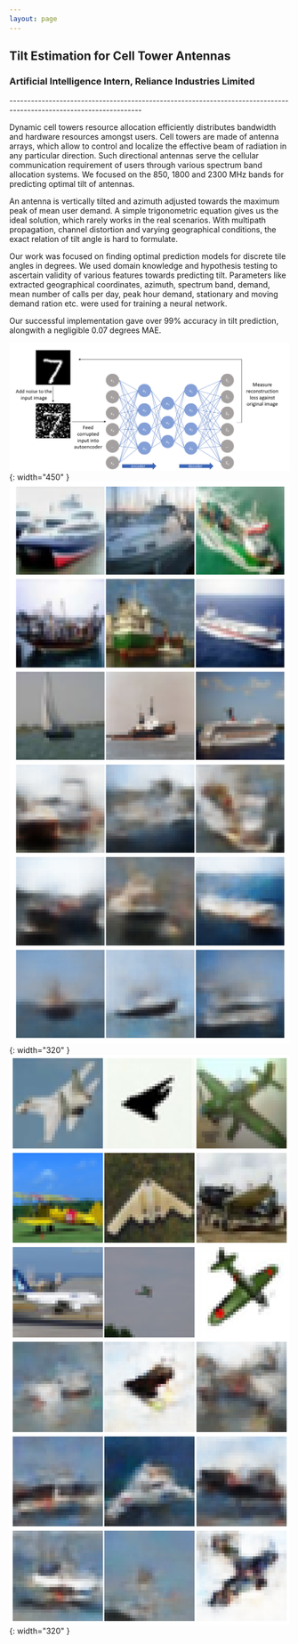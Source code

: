 ```yaml
---
layout: page
---
```

<h2><b>Tilt Estimation for Cell Tower Antennas</b></h2>
<h3><b> Artificial Intelligence Intern, Reliance Industries Limited</b></h3>
-------------------------------------------------------------------------------------------------------------------

Dynamic cell towers resource allocation efficiently distributes bandwidth and hardware resources amongst users. Cell towers are made of antenna 
arrays, which allow to control and localize the effective beam of radiation in any particular direction. Such directional antennas serve the 
cellular communication requirement of users through various spectrum band allocation systems. We focused on the 850, 1800 and 2300 MHz bands 
for predicting optimal tilt of antennas.   

An antenna is vertically tilted and azimuth adjusted towards the maximum peak of mean user demand. A simple trigonometric equation gives us 
the ideal solution, which rarely works in the real scenarios. With multipath propagation, channel distortion and varying geographical 
conditions, the exact relation of tilt angle is hard to formulate.  

Our work was focused on finding optimal prediction models for discrete tile angles in degrees. We used domain knowledge and hypothesis testing
to ascertain validity of various features towards predicting tilt. Parameters like extracted geographical coordinates, azimuth, spectrum band, 
demand, mean number of calls per day, peak hour demand, stationary and moving demand ration etc. were used for training a neural network.   

Our successful implementation gave over 99% accuracy in tilt prediction, alongwith a negligible 0.07 degrees MAE. 
 
  
  
  
![Autoencoders](/images/ds303_images/autoencoder_pic.png){: width="450" }
![Autoencoders](/images/ds303_images/autoencoder_ships.png){: width="320" }
![Autoencoders](/images/ds303_images/autoencoder_planes.png){: width="320" }
